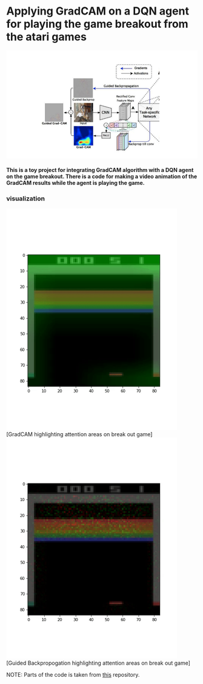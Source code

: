 # Applying GradCAM on a DQN agent for playing the game breakout from the atari games

![gradcam](gradcam.png)

#### This is a toy project for integrating GradCAM algorithm with a DQN agent on the game breakout. There is a code for making a video animation of the GradCAM results while the agent is playing the game.
### visualization
![gradcam-breakout](GradCAM.gif)[GradCAM highlighting attention areas on break out game]
![gbp-breakout](GuidedBackpropogation.gif) [Guided Backpropogation highlighting attention areas on break out game]

 NOTE: Parts of the code is taken from [this](https://github.com/Mateus224/Visual-Explanation-in-Deep-Reinforcement-Learning) repository.
